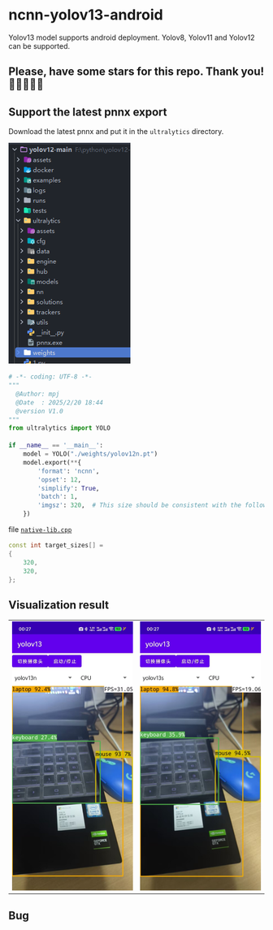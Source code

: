 # ncnn-yolov13-android
Yolov13 model supports android deployment. Yolov8, Yolov11 and Yolov12 can be supported.

## Please, have some stars for this repo. Thank you! 🌟🌟🌟🌟🌟

## Support the latest pnnx export

Download the latest pnnx and put it in the `ultralytics` directory.

![pnnx_ultralytics.png](.assets/pnnx_ultralytics.png)

```python
# -*- coding: UTF-8 -*-
"""
  @Author: mpj
  @Date  : 2025/2/20 18:44
  @version V1.0
"""
from ultralytics import YOLO

if __name__ == '__main__':
    model = YOLO("./weights/yolov12n.pt")
    model.export(**{
        'format': 'ncnn',
        'opset': 12,
        'simplify': True,
        'batch': 1,
        'imgsz': 320,  # This size should be consistent with the following code.
    })

```

file [
`native-lib.cpp`](https://github.com/mpj1234/ncnn-yolov13-android/blob/app/src/main/cpp/native-lib.cpp#L170)

``` c++
const int target_sizes[] =
{
    320,
    320,
};
```

## Visualization result

<table>
  <tr>
    <td><img src=".assets/v13n.jpg" alt="图1" style="width: 100%"/></td>
    <td><img src=".assets/v13s.jpg" alt="图2" style="width: 100%"/></td>
  </tr>
</table>

## Bug
